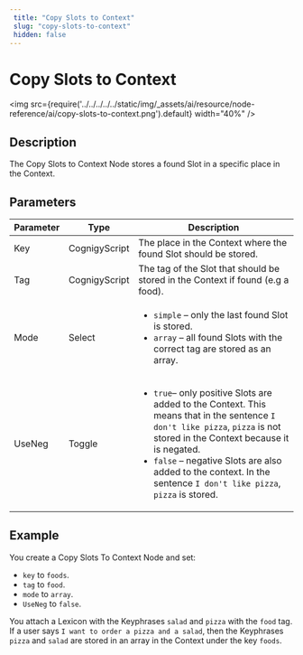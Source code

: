 ```yaml
---
 title: "Copy Slots to Context" 
 slug: "copy-slots-to-context" 
 hidden: false 
---
```


# Copy Slots to Context

<img src={require('../../../../../static/img/_assets/ai/resource/node-reference/ai/copy-slots-to-context.png').default} width="40%" />

## Description

The Copy Slots to Context Node stores a found Slot in a specific place in the Context.

## Parameters

| Parameter | Type          | Description                                                                                                                                                                                                                                                                                                        |
|-----------|---------------|--------------------------------------------------------------------------------------------------------------------------------------------------------------------------------------------------------------------------------------------------------------------------------------------------------------------|
| Key       | CognigyScript | The place in the Context where the found Slot should be stored.                                                                                                                                                                                                                                                    |
| Tag       | CognigyScript | The tag of the Slot that should be stored in the Context if found (e.g a food).                                                                                                                                                                                                                                    |
| Mode      | Select        | <ul><li>`simple` – only the last found Slot is stored.</li><li>`array` – all found Slots with the correct tag are stored as an array.</li></ul>                                                                                                                                                                    |
| UseNeg    | Toggle        | <ul><li>`true`– only positive Slots are added to the Context. This means that in the sentence `I don't like pizza`, `pizza` is not stored in the Context because it is negated.</li><li>`false` – negative Slots are also added to the context. In the sentence `I don't like pizza`, `pizza` is stored.</li></ul> |

## Example

You create a Copy Slots To Context Node and set:

- `key` to `foods`.
- `tag` to `food`.
- `mode` to `array`.
- `UseNeg` to `false`.

You attach a Lexicon with the Keyphrases `salad` and `pizza` with the `food` tag. If a user says `I want to order a pizza and a salad`, then the Keyphrases `pizza` and `salad` are stored in an array in the Context under the key `foods`.
